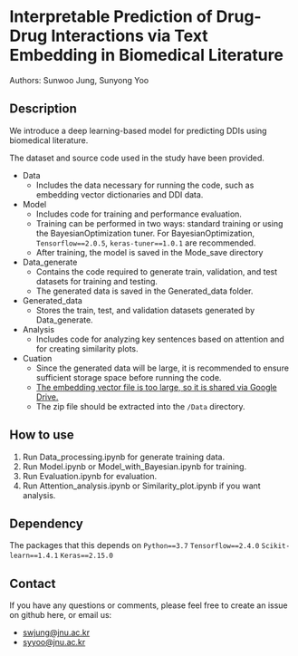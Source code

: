 # Interpretable Prediction of Drug-Drug Interactions via Text Embedding in Biomedical Literature

Authors: Sunwoo Jung, Sunyong Yoo

## Description

We introduce a deep learning-based model for predicting DDIs using biomedical literature.

The dataset and source code used in the study have been provided. 

- Data
  - Includes the data necessary for running the code, such as embedding vector dictionaries and DDI data.
- Model
  - Includes code for training and performance evaluation.
  - Training can be performed in two ways: standard training or using the BayesianOptimization tuner. For BayesianOptimization, `Tensorflow==2.0.5`, `keras-tuner==1.0.1` are recommended.
  - After training, the model is saved in the Mode_save directory
- Data_generate
  - Contains the code required to generate train, validation, and test datasets for training and testing.
  - The generated data is saved in the Generated_data folder.
- Generated_data
  - Stores the train, test, and validation datasets generated by Data_generate.
- Analysis
  - Includes code for analyzing key sentences based on attention and for creating similarity plots.
- Cuation
  - Since the generated data will be large, it is recommended to ensure sufficient storage space before running the code.
  - [The embedding vector file is too large, so it is shared via Google Drive.](https://drive.google.com/file/d/10vcmjZ5c3_CjnrKKsB2K2z4ZwKtvnxTL/view?usp=drive_link)
  - The zip file should be extracted into the `/Data` directory. 
 
## How to use

1. Run Data_processing.ipynb for generate training data.
2. Run Model.ipynb or Model_with_Bayesian.ipynb for training.
3. Run Evaluation.ipynb for evaluation.
4. Run Attention_analysis.ipynb or Similarity_plot.ipynb if you want analysis.


## Dependency 

The packages that this depends on
`Python==3.7`
`Tensorflow==2.4.0`
`Scikit-learn==1.4.1`
`Keras==2.15.0`

## Contact 

If you have any questions or comments, please feel free to create an issue on github here, or email us:
- swjung@jnu.ac.kr
- syyoo@jnu.ac.kr
